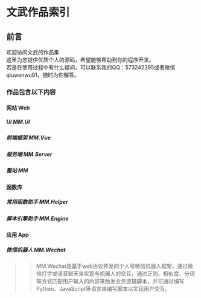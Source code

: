 文武作品索引
====
  
前言
-------
欢迎访问文武的作品集  
这里为您提供优质个人的源码，希望能够帮助到你的程序开发。  
若是在使用过程中有什么疑问，可以联系我的QQ：573242395或者微信qiuwenwu91，随时为你解答。  


### 作品包含以下内容  
#### 网站 Web  
##### UI MM.UI
##### 前端框架 MM.Vue
##### 服务端 MM.Server  
##### 整站 MM  
#### 函数库  
##### 常用函数助手 MM.Helper  
##### 脚本引擎助手 MM.Engine  
#### 应用 App  
##### 微信机器人 MM.Wechat
>>MM.Wechat是基于web协议开发的个人号微信机器人框架，通过微信打字或语音聊天来实现与机器人的交互，通过正则、相似度、分词等方式匹配用户输入的内容来触发业务逻辑脚本，并可通过编写Python、JavaScript等语言来编写脚本以实现用户交互。
